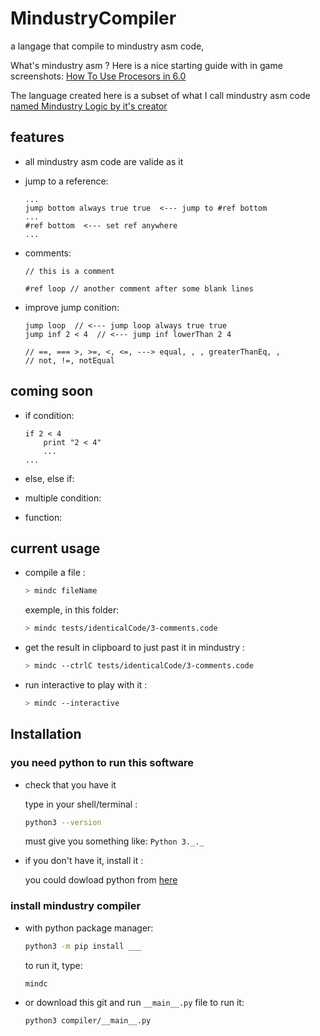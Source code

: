 
# MindustryCompiler

a langage that compile to mindustry asm code,

What's mindustry asm ? Here is a nice starting guide with in game screenshots:
[How To Use Procesors in 6.0](https://steamcommunity.com/sharedfiles/filedetails/?id=2268059244)

The language created here is a subset of what I call mindustry asm code [named Mindustry Logic by it's creator](https://github.com/MindustryGame/wiki/blob/master/docs/logic/0-introduction.md)

## features

- all mindustry asm code are valide as it

- jump to a reference:

    ```plain
    ...
    jump bottom always true true  <--- jump to #ref bottom
    ...
    #ref bottom  <--- set ref anywhere
    ...
    ```

- comments:

    ```plain
    // this is a comment

    #ref loop // another comment after some blank lines
    ```

- improve jump conition:

    ```plain
    jump loop  // <--- jump loop always true true
    jump inf 2 < 4  // <--- jump inf lowerThan 2 4

    // ==, === >, >=, <, <=, ---> equal, , , greaterThanEq, ,
    // not, !=, notEqual
    ```

## coming soon

- if condition:

    ```plain
    if 2 < 4
        print "2 < 4"
        ...
    ...
    ```

- else, else if:

- multiple condition:

- function:

## current usage

- compile a file :

    ```sh
    > mindc fileName
    ```

    exemple, in this folder:

    ```sh
    > mindc tests/identicalCode/3-comments.code
    ```

- get the result in clipboard to just past it in mindustry :

    ```sh
    > mindc --ctrlC tests/identicalCode/3-comments.code
    ```

- run interactive to play with it :

    ```sh
    > mindc --interactive
    ```

## Installation

### you need python to run this software

- check that you have it

    type in your shell/terminal :

    ```sh
    python3 --version
    ```

    must give you something like: `Python 3._._`

- if you don't have it, install it :

    you could dowload python from [here](https://www.python.org/downloads/release)

### install mindustry compiler

- with python package manager:

    ```sh
    python3 -m pip install ___
    ```

    to run it, type:

    ```sh
    mindc
    ```

- or download this git and run `__main__.py` file
    to run it:

    ```sh
    python3 compiler/__main__.py
    ```
